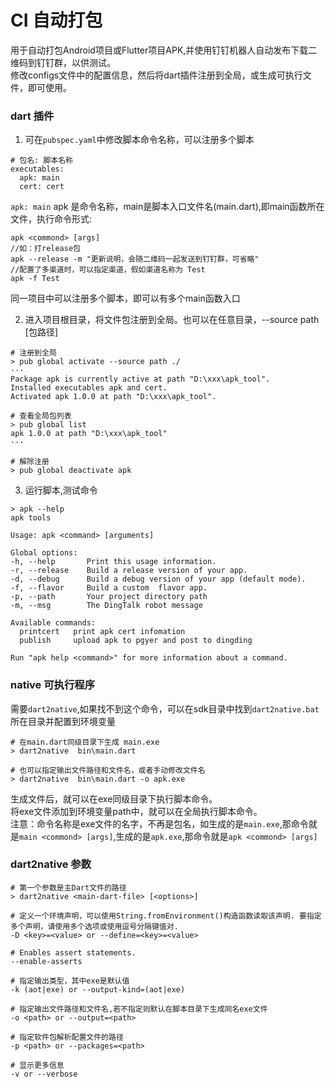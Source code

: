 # CI 自动打包

用于自动打包Android项目或Flutter项目APK,并使用钉钉机器人自动发布下载二维码到钉钉群，以供测试。    
修改configs文件中的配置信息，然后将dart插件注册到全局，或生成可执行文件，即可使用。


### dart 插件  
1. 可在`pubspec.yaml`中修改脚本命令名称，可以注册多个脚本   
```
# 包名: 脚本名称
executables:
  apk: main
  cert: cert
```
`apk: main` apk 是命令名称，main是脚本入口文件名(main.dart),即main函数所在文件，执行命令形式:    
```
apk <commond> [args]
//如：打release包
apk --release -m "更新说明，会随二维码一起发送到钉钉群，可省略"
//配置了多渠道时，可以指定渠道，假如渠道名称为 Test
apk -f Test
```        
同一项目中可以注册多个脚本，即可以有多个main函数入口      

2. 进入项目根目录，将文件包注册到全局。也可以在任意目录，--source path [包路径]

```
# 注册到全局
> pub global activate --source path ./
···
Package apk is currently active at path "D:\xxx\apk_tool".
Installed executables apk and cert.
Activated apk 1.0.0 at path "D:\xxx\apk_tool".

# 查看全局包列表
> pub global list
apk 1.0.0 at path "D:\xxx\apk_tool"
···

# 解除注册
> pub global deactivate apk

```

3. 运行脚本,测试命令
```
> apk --help
apk tools

Usage: apk <command> [arguments]

Global options:
-h, --help       Print this usage information.
-r, --release    Build a release version of your app.
-d, --debug      Build a debug version of your app (default mode).
-f, --flavor     Build a custom  flavor app.
-p, --path       Your project directory path
-m, --msg        The DingTalk robot message

Available commands:
  printcert   print apk cert infomation
  publish     upload apk to pgyer and post to dingding

Run "apk help <command>" for more information about a command.
```

    
### native 可执行程序  
需要`dart2native`,如果找不到这个命令，可以在sdk目录中找到`dart2native.bat`所在目录并配置到环境变量

```
# 在main.dart同级目录下生成 main.exe
> dart2native  bin\main.dart

# 也可以指定输出文件路径和文件名，或者手动修改文件名
> dart2native  bin\main.dart -o apk.exe
```
生成文件后，就可以在exe同级目录下执行脚本命令。    
将exe文件添加到环境变量path中，就可以在全局执行脚本命令。    
注意：命令名称是exe文件的名字，不再是包名，如生成的是`main.exe`,那命令就是`main <commond> [args]`,生成的是`apk.exe`,那命令就是`apk <commond> [args]`


    
    
### dart2native 参数
```
# 第一个参数是主Dart文件的路径
> dart2native <main-dart-file> [<options>]

# 定义一个环境声明，可以使用String.fromEnvironment()构造函数读取该声明. 要指定多个声明，请使用多个选项或使用逗号分隔键值对.
-D <key>=<value> or --define=<key>=<value>

# Enables assert statements.
--enable-asserts

# 指定输出类型，其中exe是默认值
-k (aot|exe) or --output-kind=(aot|exe)

# 指定输出文件路径和文件名,若不指定则默认在脚本目录下生成同名exe文件
-o <path> or --output=<path>

# 指定软件包解析配置文件的路径
-p <path> or --packages=<path>

# 显示更多信息
-v or --verbose


```


